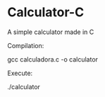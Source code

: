 # Calculator-C
A simple calculator made in C


Compilation:

gcc calculadora.c -o calculator

Execute:

./calculator
